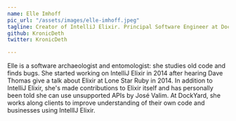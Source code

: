 ```yaml
---
name: Elle Imhoff
pic_url: "/assets/images/elle-imhoff.jpeg"
tagline: Creator of IntelliJ Elixir. Principal Software Engineer at DockYard.
github: KronicDeth
twitter: KronicDeth

---
```

Elle is a software archaeologist and entomologist: she studies old code and finds bugs. She started working on IntelliJ Elixir in 2014 after hearing Dave Thomas give a talk about Elixir at Lone Star Ruby in 2014. In addition to IntelliJ Elixir, she's made contributions to Elixir itself and has personally been told she can use unsupported APIs by José Valim. At DockYard, she works along clients to improve understanding of their own code and businesses using IntellIJ Elixir.